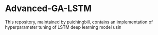 # Advanced-GA-LSTM
This repository, maintained by puichingbill, contains an implementation of hyperparameter tuning of LSTM deep learning model usin